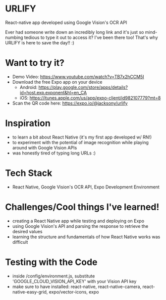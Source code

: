 # URLIFY
React-native app developed using Google Vision's OCR API

Ever had someone write down an incredibly long link and it's just so mind-numbing tedious to type it out to access it? I've been there too! That's why URLIFY is here to save the day!! :) 

# Want to try it?
- Demo Video: https://www.youtube.com/watch?v=TB7x2hCCM5I
- Download the free Expo app on your device
  - Android: https://play.google.com/store/apps/details?id=host.exp.exponent&hl=en_CA
  - iOS: https://itunes.apple.com/us/app/expo-client/id982107779?mt=8
- Scan the QR code here: https://expo.io/@jacksony/urlify

# Inspiration
- to learn a bit about React Native (it's my first app developed w/ RN!)
- to experiment with the potential of image recognition while playing around with Google Vision APIs
- was honestly tired of typing long URLs :)

# Tech Stack
- React Native, Google Vision's OCR API, Expo Development Environment

# Challenges/Cool things I've learned!
- creating a React Native app while testing and deploying on Expo
- using Google Vision's API and parsing the response to retrieve the desired values
- learning the structure and fundamentals of how React Native works was difficult

# Testing with the Code
- inside /config/environment.js, substitute 'GOOGLE_CLOUD_VISION_API_KEY' with your Vision API key
- make sure to have installed: react-native, react-native-camera, react-native-easy-grid, expo/vector-icons, expo
